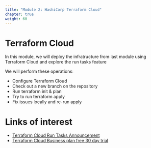 ```yaml
---
title: "Module 2: HashiCorp Terraform Cloud"
chapter: true
weight: 60
---
```


# Terraform Cloud 

In this module, we will deploy the infratructure from last module using Terraform Cloud and explore the run tasks feature 

We will perform these operations:

* Configure Terraform Cloud
* Check out a new branch on the repository
* Run terraform init & plan
* Try to run terraform apply
* Fix issues locally and re-run apply

# Links of interest

* [Terraform Cloud Run Tasks Announcement](https://www.hashicorp.com/blog/terraform-cloud-run-tasks-are-now-generally-available)
* [Terraform Cloud Business plan free 30 day trial](https://www.hashicorp.com/blog/announcing-free-trials-for-hashicorp-terraform-cloud-paid-offerings)